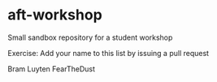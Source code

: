 # aft-workshop
Small sandbox repository for a student workshop

Exercise: Add your name to this list by issuing a pull request

Bram Luyten
FearTheDust
